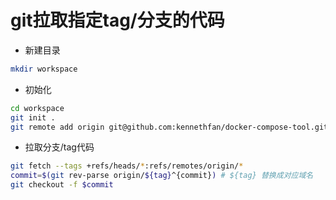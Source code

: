 # git拉取指定tag/分支的代码

* 新建目录

```bash
mkdir workspace
```

* 初始化

```bash
cd workspace
git init .
git remote add origin git@github.com:kennethfan/docker-compose-tool.git
```

* 拉取分支/tag代码

```bash
git fetch --tags +refs/heads/*:refs/remotes/origin/*
commit=$(git rev-parse origin/${tag}^{commit}) # ${tag} 替换成对应域名
git checkout -f $commit
```
